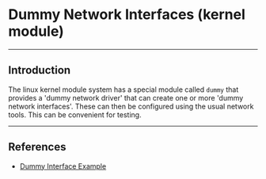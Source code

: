 # Dummy Network Interfaces (kernel module)

---

## Introduction

The linux kernel module system has a special module called `dummy` that provides a 'dummy network driver' that can create one or more 'dummy network interfaces'. These can then be configured using the usual network tools. This can be convenient for testing.

---

## References

* [Dummy Interface Example](http://wiki.networksecuritytoolkit.org/index.php/Dummy_Interface)